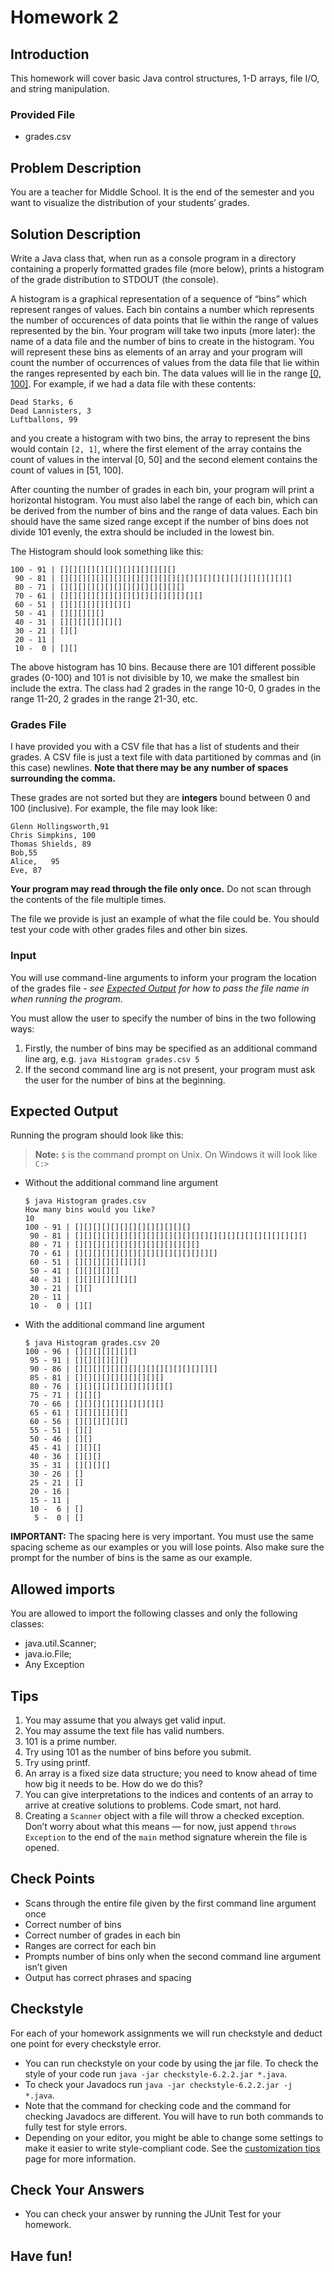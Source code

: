 Homework 2
==========

Introduction
------------

This homework will cover basic Java control structures, 1-D arrays, file I/O, and string manipulation.

### Provided File

*   grades.csv

Problem Description
-------------------

You are a teacher for Middle School. It is the end of the semester and you want to visualize the distribution of your students’ grades.

Solution Description
--------------------

Write a Java class that, when run as a console program in a directory containing a properly formatted grades file (more below), prints a histogram of the grade distribution to STDOUT (the console).

A histogram is a graphical representation of a sequence of “bins” which represent ranges of values. Each bin contains a number which represents the number of occurences of data points that lie within the range of values represented by the bin. Your program will take two inputs (more later): the name of a data file and the number of bins to create in the histogram. You will represent these bins as elements of an array and your program will count the number of occurrences of values from the data file that lie within the ranges represented by each bin. The data values will lie in the range [\[0, 100\]](https://en.wikipedia.org/wiki/Bracket_(mathematics)#Intervals). For example, if we had a data file with these contents:

    Dead Starks, 6
    Dead Lannisters, 3
    Luftballons, 99
    

and you create a histogram with two bins, the array to represent the bins would contain `[2, 1]`, where the first element of the array contains the count of values in the interval \[0, 50\] and the second element contains the count of values in \[51, 100\].

After counting the number of grades in each bin, your program will print a horizontal histogram. You must also label the range of each bin, which can be derived from the number of bins and the range of data values. Each bin should have the same sized range except if the number of bins does not divide 101 evenly, the extra should be included in the lowest bin.

The Histogram should look something like this:

    100 - 91 | [][][][][][][][][][][][][]
     90 - 81 | [][][][][][][][][][][][][][][][][][][][][][][][][][]
     80 - 71 | [][][][][][][][][][][][][][]
     70 - 61 | [][][][][][][][][][][][][][][][]
     60 - 51 | [][][][][][][][]
     50 - 41 | [][][][][]
     40 - 31 | [][][][][][][]
     30 - 21 | [][]
     20 - 11 |
     10 -  0 | [][]
    

The above histogram has 10 bins. Because there are 101 different possible grades (0-100) and 101 is not divisible by 10, we make the smallest bin include the extra. The class had 2 grades in the range 10-0, 0 grades in the range 11-20, 2 grades in the range 21-30, etc.

### Grades File

I have provided you with a CSV file that has a list of students and their grades. A CSV file is just a text file with data partitioned by commas and (in this case) newlines. **Note that there may be any number of spaces surrounding the comma.**

These grades are not sorted but they are **integers** bound between 0 and 100 (inclusive). For example, the file may look like:

    Glenn Hollingsworth,91
    Chris Simpkins, 100
    Thomas Shields, 89
    Bob,55
    Alice,   95
    Eve, 87
    

**Your program may read through the file only once.** Do not scan through the contents of the file multiple times.

The file we provide is just an example of what the file could be. You should test your code with other grades files and other bin sizes.

### Input

You will use command-line arguments to inform your program the location of the grades file - _see [Expected Output](https://cs1331.gitlab.io/fall2018/hw1/hw1-histogram.html#expected-output) for how to pass the file name in when running the program_.

You must allow the user to specify the number of bins in the two following ways:

1.  Firstly, the number of bins may be specified as an additional command line arg, e.g. `java Histogram grades.csv 5`
2.  If the second command line arg is not present, your program must ask the user for the number of bins at the beginning.

Expected Output
---------------

Running the program should look like this:

> **Note:** `$` is the command prompt on Unix. On Windows it will look like `C:>`

*   Without the additional command line argument
    
        $ java Histogram grades.csv
        How many bins would you like?
        10
        100 - 91 | [][][][][][][][][][][][][]
         90 - 81 | [][][][][][][][][][][][][][][][][][][][][][][][][][]
         80 - 71 | [][][][][][][][][][][][][][]
         70 - 61 | [][][][][][][][][][][][][][][][]
         60 - 51 | [][][][][][][][]
         50 - 41 | [][][][][]
         40 - 31 | [][][][][][][]
         30 - 21 | [][]
         20 - 11 |
         10 -  0 | [][]
        
    
*   With the additional command line argument
    
        $ java Histogram grades.csv 20
        100 - 96 | [][][][][][][]
         95 - 91 | [][][][][][]
         90 - 86 | [][][][][][][][][][][][][][][][]
         85 - 81 | [][][][][][][][][][]
         80 - 76 | [][][][][][][][][][][]
         75 - 71 | [][][]
         70 - 66 | [][][][][][][][][][]
         65 - 61 | [][][][][][]
         60 - 56 | [][][][][][]
         55 - 51 | [][]
         50 - 46 | [][]
         45 - 41 | [][][]
         40 - 36 | [][][]
         35 - 31 | [][][][]
         30 - 26 | []
         25 - 21 | []
         20 - 16 |
         15 - 11 |
         10 -  6 | []
          5 -  0 | []
        
    

**IMPORTANT:** The spacing here is very important. You must use the same spacing scheme as our examples or you will lose points. Also make sure the prompt for the number of bins is the same as our example.

Allowed imports
---------------

You are allowed to import the following classes and only the following classes:

*   java.util.Scanner;
*   java.io.File;
*   Any Exception

Tips
----

1.  You may assume that you always get valid input.
2.  You may assume the text file has valid numbers.
3.  101 is a prime number.
4.  Try using 101 as the number of bins before you submit.
5.  Try using printf.
6.  An array is a fixed size data structure; you need to know ahead of time how big it needs to be. How do we do this?
7.  You can give interpretations to the indices and contents of an array to arrive at creative solutions to problems. Code smart, not hard.
8.  Creating a `Scanner` object with a file will throw a checked exception. Don’t worry about what this means — for now, just append `throws Exception` to the end of the `main` method signature wherein the file is opened.

Check Points
-------

*   Scans through the entire file given by the first command line argument once
*   Correct number of bins
*   Correct number of grades in each bin
*   Ranges are correct for each bin
*   Prompts number of bins only when the second command line argument isn’t given
*   Output has correct phrases and spacing

Checkstyle
----------

For each of your homework assignments we will run checkstyle and deduct one point for every checkstyle error.

*   You can run checkstyle on your code by using the jar file. To check the style of your code run `java -jar checkstyle-6.2.2.jar *.java`.
*   To check your Javadocs run `java -jar checkstyle-6.2.2.jar -j *.java`.
*   Note that the command for checking code and the command for checking Javadocs are different. You will have to run both commands to fully test for style errors.
*   Depending on your editor, you might be able to change some settings to make it easier to write style-compliant code. See the [customization tips](http://cs1331.gatech.edu/customization-tips.html) page for more information.


Check Your Answers
----------

*   You can check your answer by running the JUnit Test for your homework.
    

Have fun!
---------